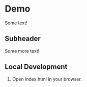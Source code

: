 # Demo

Some text!

## Subheader

Some more text!

## Local Development

1. Open index.html in your browser.